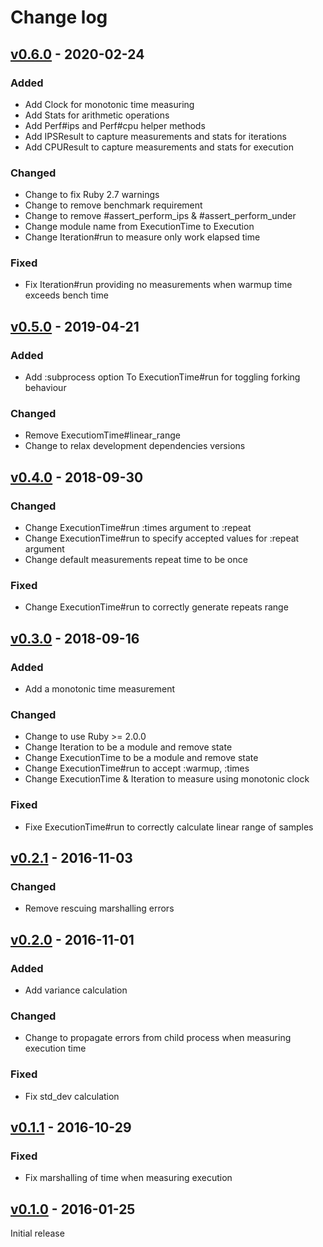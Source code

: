 # Change log

## [v0.6.0] - 2020-02-24

### Added
* Add Clock for monotonic time measuring
* Add Stats for arithmetic operations
* Add Perf#ips and Perf#cpu helper methods
* Add IPSResult to capture measurements and stats for iterations
* Add CPUResult to capture measurements and stats for execution

### Changed
* Change to fix Ruby 2.7 warnings
* Change to remove benchmark requirement
* Change to remove #assert_perform_ips & #assert_perform_under
* Change module name from ExecutionTime to Execution
* Change Iteration#run to measure only work elapsed time

### Fixed
* Fix Iteration#run providing no measurements when warmup time exceeds bench time

## [v0.5.0] - 2019-04-21

### Added
* Add :subprocess option To ExecutionTime#run for toggling forking behaviour

### Changed
* Remove ExecutiomTime#linear_range
* Change to relax development dependencies versions

## [v0.4.0] - 2018-09-30

### Changed
* Change ExecutionTime#run :times argument to :repeat
* Change ExecutionTime#run to specify accepted values for :repeat argument
* Change default measurements repeat time to be once

### Fixed
* Change ExecutionTime#run to correctly generate repeats range

## [v0.3.0] - 2018-09-16

### Added
* Add a monotonic time measurement

### Changed
* Change to use Ruby >= 2.0.0
* Change Iteration to be a module and remove state
* Change ExecutionTime to be a module and remove state
* Change ExecutionTime#run to accept :warmup, :times
* Change ExecutionTime & Iteration to measure using monotonic clock

### Fixed
* Fixe ExecutionTime#run to correctly calculate linear range of samples

## [v0.2.1] - 2016-11-03

### Changed
* Remove rescuing marshalling errors

## [v0.2.0] - 2016-11-01

### Added
* Add variance calculation

### Changed
* Change to propagate errors from child process when measuring execution time

### Fixed
* Fix std_dev calculation

## [v0.1.1] - 2016-10-29

### Fixed
* Fix marshalling of time when measuring execution

## [v0.1.0] - 2016-01-25

Initial release

[v0.6.0]: https://github.com/piotrmurach/benchmark-perf/compare/v0.5.0...v0.6.0
[v0.5.0]: https://github.com/piotrmurach/benchmark-perf/compare/v0.4.0...v0.5.0
[v0.4.0]: https://github.com/piotrmurach/benchmark-perf/compare/v0.3.0...v0.4.0
[v0.3.0]: https://github.com/piotrmurach/benchmark-perf/compare/v0.2.1...v0.3.0
[v0.2.1]: https://github.com/piotrmurach/benchmark-perf/compare/v0.2.0...v0.2.1
[v0.2.0]: https://github.com/piotrmurach/benchmark-perf/compare/v0.1.1...v0.2.0
[v0.1.1]: https://github.com/piotrmurach/benchmark-perf/compare/v0.1.0...v0.1.1
[v0.1.0]: https://github.com/piotrmurach/benchmark-perf/compare/v0.1.0
